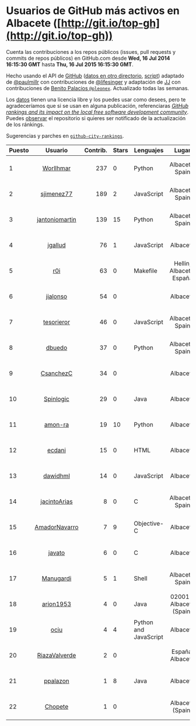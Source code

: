 # Usuarios de GitHub más activos en Albacete ([http://git.io/top-gh](http://git.io/top-gh))



  Cuenta las contribuciones a los repos públicos (issues, pull requests y commits de repos públicos) en GitHub.com desde  **Wed, 16 Jul 2014 16:15:30 GMT** hasta **Thu, 16 Jul 2015 16:15:30 GMT**.

  Hecho usando el API de [GitHub](http://github.com) ([datos en otro directorio](https://github.com/JJ/top-github-users-data/tree/master/data), [script](https://github.com/JJ/top-github-users)) adaptado de [@paulmillr](https://github.com/paulmillr) con contribuciones de [@lifesinger](https://github.com/lifesinger) y adaptación de [JJ](http://jj.github.io) con contribuciones de [Benito Palacios `@pleonex`](http://github.com/pleonex). Actualizado todas las semanas.

  Los [datos](https://github.com/JJ/top-github-users-data/tree/master/data) tienen una licencia libre y los puedes usar como desees, pero te agradeceríamos que si se usan en alguna publicación, referenciaras [*GitHub rankings and its impact on the local free software development community*](https://thewinnower.com/papers/github-rankings-and-its-impact-on-the-local-free-software-development-community). Puedes [observar](https://github.com/JJ/top-github-users-data/subscription) el repositorio si quieres ser notificado de la actualización de los ránkings. 

  Sugerencias y parches en [`github-city-rankings`](http://github.com/JJ/github-city-rankings). 


| Puesto   |  Usuario  |Contrib.| Stars | Lenguajes   |      Lugar      |  Avatar  |
|----------|:---------:|-------:|-------|-------------|:---------------:|----------|
| 1 | [Worllhmar](https://github.com/Worllhmar) | 237 | 0 | Python | Albacete, Spain | <img src='https://avatars3.githubusercontent.com/u/5214869?v=3&s=64' width="64" title='Manuel'> |
| 2 | [sjimenez77](https://github.com/sjimenez77) | 189 | 2 | JavaScript | Albacete, Spain | <img src='https://avatars3.githubusercontent.com/u/2870004?v=3&s=64' width="64" title='Santos Jiménez Linares'> |
| 3 | [jantoniomartin](https://github.com/jantoniomartin) | 139 | 15 | Python | Albacete, Spain | <img src='https://avatars1.githubusercontent.com/u/439759?v=3&s=64' width="64" title='Jose Antonio Martin Prieto'> |
| 4 | [jgallud](https://github.com/jgallud) | 76 | 1 | JavaScript | Albacete | <img src='https://avatars0.githubusercontent.com/u/5364288?v=3&s=64' width="64" title='Jose A. Gallud'> |
| 5 | [r0i](https://github.com/r0i) | 63 | 0 | Makefile | Hellin, Albacete, España | <img src='https://avatars2.githubusercontent.com/u/5457573?v=3&s=64' width="64" title='DarkSideTeam'> |
| 6 | [jialonso](https://github.com/jialonso) | 54 | 0 |  | Albacete | <img src='https://avatars3.githubusercontent.com/u/9167780?v=3&s=64' width="64" title='Juan Ignacio Alonso-Barba'> |
| 7 | [tesorieror](https://github.com/tesorieror) | 46 | 0 | JavaScript | Albacete, Spain | <img src='https://avatars3.githubusercontent.com/u/5547744?v=3&s=64' width="64" title='Ricardo Tesoriero'> |
| 8 | [dbuedo](https://github.com/dbuedo) | 37 | 0 | Python | Albacete, Spain | <img src='https://avatars1.githubusercontent.com/u/5249948?v=3&s=64' width="64" title='David Buedo'> |
| 9 | [CsanchezC](https://github.com/CsanchezC) | 34 | 0 |  | Albacete | <img src='https://avatars0.githubusercontent.com/u/8025600?v=3&s=64' width="64" title='Carlos Sánchez Cifuentes'> |
| 10 | [Spinlogic](https://github.com/Spinlogic) | 29 | 0 | Java | Albacete | <img src='https://avatars1.githubusercontent.com/u/5713270?v=3&s=64' width="64" title='Spinlogic'> |
| 11 | [amon-ra](https://github.com/amon-ra) | 19 | 10 | Python | Albacete | <img src='https://avatars2.githubusercontent.com/u/1049676?v=3&s=64' width="64" title='Juan Ramón'> |
| 12 | [ecdani](https://github.com/ecdani) | 15 | 0 | HTML | Albacete | <img src='https://avatars2.githubusercontent.com/u/4211293?v=3&s=64' width="64" title='Dani'> |
| 13 | [dawidhml](https://github.com/dawidhml) | 14 | 0 | JavaScript | Albacete | <img src='https://avatars2.githubusercontent.com/u/2924981?v=3&s=64' width="64" title='David Muñoz'> |
| 14 | [jacintoArias](https://github.com/jacintoArias) | 8 | 0 | C | Albacete, Spain | <img src='https://avatars1.githubusercontent.com/u/7511199?v=3&s=64' width="64" title='Jacinto Arias'> |
| 15 | [AmadorNavarro](https://github.com/AmadorNavarro) | 7 | 9 | Objective-C | Albacete | <img src='https://avatars3.githubusercontent.com/u/2777799?v=3&s=64' width="64" title='Amador Navarro Lucas'> |
| 16 | [javato](https://github.com/javato) | 6 | 0 | C | Albacete | <img src='https://avatars2.githubusercontent.com/u/8853295?v=3&s=64' width="64" title='Javier Roldán'> |
| 17 | [Manugardi](https://github.com/Manugardi) | 5 | 1 | Shell | Albacete, Spain | <img src='https://avatars1.githubusercontent.com/u/10785921?v=3&s=64' width="64" title='Manu'> |
| 18 | [arion1953](https://github.com/arion1953) | 4 | 0 | Java | 02001 - Albacete (Spain) | <img src='https://avatars1.githubusercontent.com/u/4731865?v=3&s=64' width="64" title='Jesus Valero Bleda'> |
| 19 | [ociu](https://github.com/ociu) | 4 | 4 | Python and JavaScript | Albacete | <img src='https://avatars3.githubusercontent.com/u/4182785?v=3&s=64' width="64" title='Oscar Ciudad'> |
| 20 | [RiazaValverde](https://github.com/RiazaValverde) | 2 | 0 |  | España, Albacete | <img src='https://avatars1.githubusercontent.com/u/5055295?v=3&s=64' width="64" title='José Antonio Riaza Valverde'> |
| 21 | [ppalazon](https://github.com/ppalazon) | 1 | 8 | Java | Albacete | <img src='https://avatars3.githubusercontent.com/u/451795?v=3&s=64' width="64" title='Pablo Palazon'> |
| 22 | [Chopete](https://github.com/Chopete) | 1 | 0 |  | Albacete (Spain) | <img src='https://avatars3.githubusercontent.com/u/10121520?v=3&s=64' width="64" title='Sergio Gomez Navarro'> |
